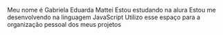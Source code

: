 Meu nome é Gabriela Eduarda Mattei
Estou estudando na alura
Estou me desenvolvendo na linguagem JavaScript
Utilizo esse espaço para a organização pessoal dos meus projetos
